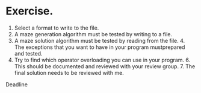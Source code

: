 # Exercise.

1. Select a format to write to the file.
2. A maze generation algorithm must be tested by writing to a file.
3. A maze solution algorithm must be tested by reading from the file. 4. The exceptions that you want to have in your program mustprepared and tested.
4. Try to find which operator overloading you can use in your program. 6. This should be documented and reviewed with your review group. 7. The final solution needs to be reviewed with me.

Deadline
